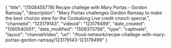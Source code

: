 {
    "title": "[1508455778] Recipe challege with Mary Portas - Gordon Ramsay",
    "description": "Mary Portas challenges Gordon Ramsay to make the best chorizo stew for the Cookalong Live credit crunch special.",
    "channelid": "123179143",
    "videoid": "123179499",
    "date_created": "1260540051",
    "date_modified": "1508373766",
    "type": "captivate",
    "layout": "channelVideo",
    "url": "\/food-network\/recipe-challege-with-mary-portas-gordon-ramsay\/123179143-123179499"
}